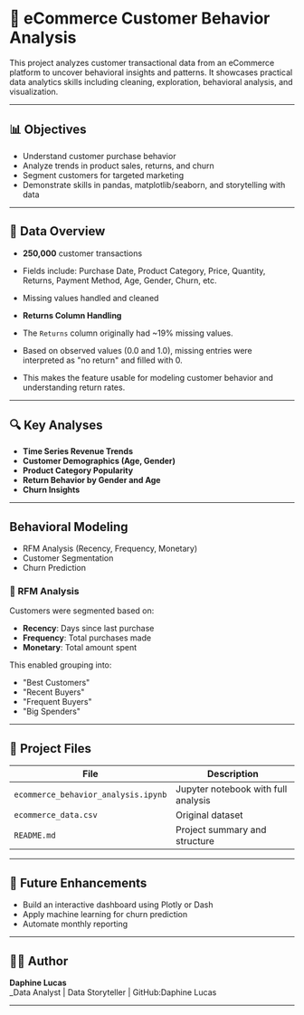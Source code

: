 # 🛒 eCommerce Customer Behavior Analysis

This project analyzes customer transactional data from an eCommerce platform to uncover behavioral insights and patterns. It showcases practical data analytics skills including cleaning, exploration, behavioral analysis, and visualization.

---

## 📊 Objectives

- Understand customer purchase behavior
- Analyze trends in product sales, returns, and churn
- Segment customers for targeted marketing
- Demonstrate skills in pandas, matplotlib/seaborn, and storytelling with data

---

## 🧹 Data Overview

- **250,000** customer transactions
- Fields include: Purchase Date, Product Category, Price, Quantity, Returns, Payment Method, Age, Gender, Churn, etc.
- Missing values handled and cleaned
- **Returns Column Handling**

- The `Returns` column originally had ~19% missing values.
- Based on observed values (0.0 and 1.0), missing entries were interpreted as "no return" and filled with 0.
- This makes the feature usable for modeling customer behavior and understanding return rates.


---

## 🔍 Key Analyses

- **Time Series Revenue Trends**
- **Customer Demographics (Age, Gender)**
- **Product Category Popularity**
- **Return Behavior by Gender and Age**
- **Churn Insights**

---

## Behavioral Modeling 

- RFM Analysis (Recency, Frequency, Monetary)
- Customer Segmentation
- Churn Prediction
### 🧠 RFM Analysis

Customers were segmented based on:
- **Recency**: Days since last purchase
- **Frequency**: Total purchases made
- **Monetary**: Total amount spent

This enabled grouping into:
- "Best Customers"
- "Recent Buyers"
- "Frequent Buyers"
- "Big Spenders"

---

## 📁 Project Files

| File | Description |
|------|-------------|
| `ecommerce_behavior_analysis.ipynb` | Jupyter notebook with full analysis |
| `ecommerce_data.csv` | Original dataset |
| `README.md` | Project summary and structure |

---

## 🚀 Future Enhancements

- Build an interactive dashboard using Plotly or Dash
- Apply machine learning for churn prediction
- Automate monthly reporting

---

## 🙋‍♀️ Author

**Daphine Lucas**  
_Data Analyst | Data Storyteller | GitHub:Daphine Lucas

---


